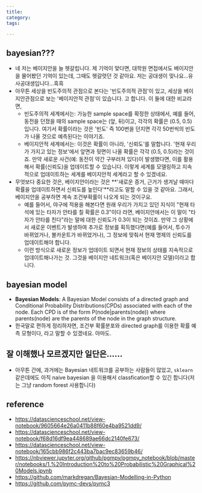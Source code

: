```yaml
---
title:
category:
tags:

---
```


## bayesian??? 

- 네 저는 베이지안을 늘 헷갈립니다. 제 기억이 맞다면, 대학원 면접에서도 베이지안을 물어봤던 기억이 있는데, 그때도 헷갈렷던 것 같아요. 저는 공대생이 맞나요...유사공대생입니다...흑흑
- 아무튼 세상을 빈도주의적 관점으로 본다는 '빈도주의적 관점'이 있고, 세상을 베이지안관점으로 보는 '베이지안적 관점'이 있습니다. 고 합니다. 이 둘에 대한 비교라면, 
    - 빈도주의적 세계에서는: 가능한 sample space를 확정한 상태에서, 예를 들어, 동전을 던졌을 때의 sample space는 (앞, 뒤)이고, 각각의 확률은 (0.5, 0.5)입니다. 여기서 확률이라는 것은 '빈도' 즉 100번을 던지면 각각 50번씩의 빈도가 나올 것으로 예측된다는 이야기죠. 
    - 베이지안적 세계에서는: 이것은 확률이 아니라, '신뢰도'를 말합니다. '현재 우리가 가지고 있는 정보'에서 앞면과 뒷면이 나올 확률은 각각 (0.5, 0.5)라는 것이죠. 만약 새로운 사건(예: 동전이 약간 구부러져 있다)이 발생했다면, 이를 활용해서 확률(신뢰도)을 업데이트할 수 있습니다. 이렇게 세계를 모델링하고 지속적으로 업데이트하는 세계를 베이지안적 세계라고 할 수 있겠네요. 
- 무엇보다 중요한 것은, 베이지안이라는 것은 **'새로운 증거, 근거가 생겨날 때마다 확률을 업데이트하면서 신뢰도를 높인다'**라고도 말할 수 있을 것 같아요. 그래서, 베이지안을 공부하면 계속 조건부확률이 나오게 되는 것이구요. 
    - 예를 들어서, 야구에 적용을 해본다면 원래 우리가 가지고 있던 지식이 "현재 타석에 있는 타자가 안타를 칠 확률은 0.3"이다 라면, 베이지안에서는 이 말이 "타자가 안타를 친다"라는 말에 대한 신뢰도가 0.3이 되는 것이죠. 만약 그 상황에서 새로운 이벤트가 발생하여 추가로 정보를 획득했다면(예를 들어서, 투수가 바뀌었거나, 볼카운트가 바뀌었거나), 그 정보에 맞춰서 현재 명제의 신뢰도를 업데이트해야 합니다. 
    - 이런 방식으로 새로운 정보가 업데이트 되면서 현재 정보의 상태를 지속적으로 업데이트해나가는 것. 그것을 베이지안 네트워크(혹은 베이지안 모델)이라고 합니다. 

## bayesian model 

- **Bayesian Models**: A Bayesian Model consists of a directed graph and Conditional Probability Distributions(CPDs) associated with each of the node. Each CPD is of the form P(node|parents(node)) where parents(node) are the parents of the node in the graph structure.
- 한국말로 편하게 정리하자면, 조건부 확률분포와 directed graph를 이용한 확률 예측 모형이다, 라고 말할 수 있겠네요. 아마도. 

## 잘 이해했나 모르겠지만 일단은......

- 아무튼 간에, 과거에는 Bayesian 네트워크를 공부하는 사람들이 많았고, `sklearn`같은데에도 아직 naive bayesian 을 이용해서 classfication할 수 있긴 합니다(저는 그냥 random forest 사용합니다)

## reference

- <https://datascienceschool.net/view-notebook/9605664e26a0411b88f60e4ba9521dd9/>
- <https://datascienceschool.net/view-notebook/f68d16df9ea448689ae66dc2140fe673/>
- <https://datascienceschool.net/view-notebook/165cbb986f2c443ba7bac9ec83659b46/>
- <https://nbviewer.jupyter.org/github/pgmpy/pgmpy_notebook/blob/master/notebooks/1.%20Introduction%20to%20Probabilistic%20Graphical%20Models.ipynb>
- <https://github.com/markdregan/Bayesian-Modelling-in-Python>
- <https://github.com/pymc-devs/pymc3>